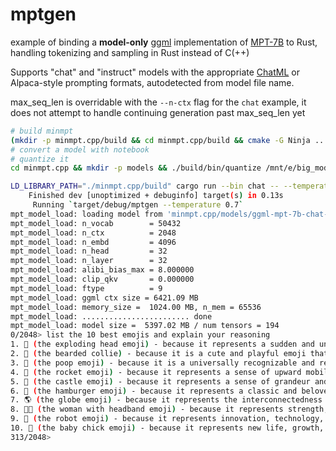 # mptgen

example of binding a **model-only** [ggml](https://github.com/ggerganov/ggml) implementation of [MPT-7B](https://www.mosaicml.com/blog/mpt-7b) to Rust, handling tokenizing and sampling in Rust instead of C(++)

Supports "chat" and "instruct" models with the appropriate [ChatML](https://github.com/openai/openai-python/blob/main/chatml.md) or Alpaca-style prompting formats, autodetected from model file name.

max_seq_len is overridable with the `--n-ctx` flag for the `chat` example, it does not attempt to handle continuing generation past max_seq_len yet

```bash
# build minmpt
(mkdir -p minmpt.cpp/build && cd minmpt.cpp/build && cmake -G Ninja .. && ninja)
# convert a model with notebook
# quantize it
cd minmpt.cpp && mkdir -p models && ./build/bin/quantize /mnt/e/big_model/ggml-mpt-7b-chat-f32.bin models/ggml-mpt-7b-chat-q5_1.bin 
```

```bash
LD_LIBRARY_PATH="./minmpt.cpp/build" cargo run --bin chat -- --temperature 0.7
    Finished dev [unoptimized + debuginfo] target(s) in 0.13s
     Running `target/debug/mptgen --temperature 0.7`
mpt_model_load: loading model from 'minmpt.cpp/models/ggml-mpt-7b-chat-q5_1.bin' - please wait ...
mpt_model_load: n_vocab        = 50432
mpt_model_load: n_ctx          = 2048
mpt_model_load: n_embd         = 4096
mpt_model_load: n_head         = 32
mpt_model_load: n_layer        = 32
mpt_model_load: alibi_bias_max = 8.000000
mpt_model_load: clip_qkv       = 0.000000
mpt_model_load: ftype          = 9
mpt_model_load: ggml ctx size = 6421.09 MB
mpt_model_load: memory_size =  1024.00 MB, n_mem = 65536
mpt_model_load: ........................ done
mpt_model_load: model size =  5397.02 MB / num tensors = 194
0/2048> list the 10 best emojis and explain your reasoning
1. 🤩 (the exploding head emoji) - because it represents a sudden and unexpected burst of excitement or happiness.
2. 🐶 (the bearded collie) - because it is a cute and playful emoji that represents loyalty and friendship.
3. 💩 (the poop emoji) - because it is a universally recognizable and relatable symbol of the human experience.
4. 🚀 (the rocket emoji) - because it represents a sense of upward mobility and progress.
5. 🏰 (the castle emoji) - because it represents a sense of grandeur and luxury.
6. 🍔 (the hamburger emoji) - because it represents a classic and beloved food item that is widely recognized and loved.
7. 🌎 (the globe emoji) - because it represents the interconnectedness of the world and the importance of global awareness.
8. 👩‍🦳 (the woman with headband emoji) - because it represents strength, determination, and perseverance.
9. 🤖 (the robot emoji) - because it represents innovation, technology, and the future.
10. 🐒 (the baby chick emoji) - because it represents new life, growth, and innocence.
313/2048>
```
